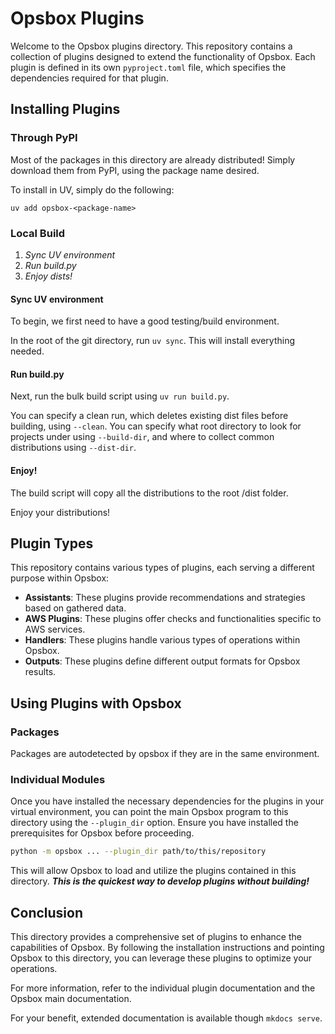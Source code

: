 # Opsbox Plugins
Welcome to the Opsbox plugins directory. This repository contains a collection of plugins designed to extend the functionality of Opsbox. Each plugin is defined in its own `pyproject.toml` file, which specifies the dependencies required for that plugin.

## Installing Plugins
### Through PyPI

Most of the packages in this directory are already distributed! Simply download them from PyPI, using the package name desired.

To install in UV, simply do the following:

`uv add opsbox-<package-name>`

### Local Build

1. *Sync UV environment*
2. *Run build.py*
3. *Enjoy dists!*

#### Sync UV environment
To begin, we first need to have a good testing/build environment.

In the root of the git directory, run `uv sync`. This will install everything needed.

#### Run build.py
Next, run the bulk build script using `uv run build.py`.

You can specify a clean run, which deletes existing dist files before building, using `--clean`.
You can specify what root directory to look for projects under using `--build-dir`, and where to collect common distributions using `--dist-dir`.

#### Enjoy!
The build script will copy all the distributions to the root /dist folder.

Enjoy your distributions!

## Plugin Types

This repository contains various types of plugins, each serving a different purpose within Opsbox:

- **Assistants**: These plugins provide recommendations and strategies based on gathered data.
- **AWS Plugins**: These plugins offer checks and functionalities specific to AWS services.
- **Handlers**: These plugins handle various types of operations within Opsbox.
- **Outputs**: These plugins define different output formats for Opsbox results.

## Using Plugins with Opsbox

### Packages
Packages are autodetected by opsbox if they are in the same environment.

### Individual Modules
Once you have installed the necessary dependencies for the plugins in your virtual environment, you can point the main Opsbox program to this directory using the `--plugin_dir` option. Ensure you have installed the prerequisites for Opsbox before proceeding.

```sh
python -m opsbox ... --plugin_dir path/to/this/repository
```

This will allow Opsbox to load and utilize the plugins contained in this directory.
***This is the quickest way to develop plugins without building!***

## Conclusion

This directory provides a comprehensive set of plugins to enhance the capabilities of Opsbox. By following the installation instructions and pointing Opsbox to this directory, you can leverage these plugins to optimize your operations.

For more information, refer to the individual plugin documentation and the Opsbox main documentation.

For your benefit, extended documentation is available though `mkdocs serve`.